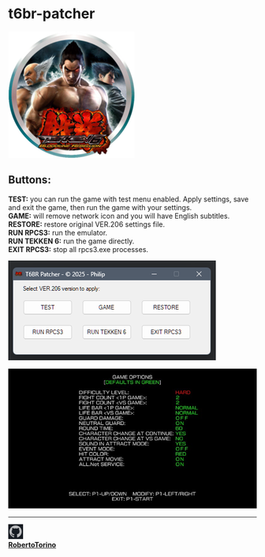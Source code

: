 # t6br-patcher

![DEFAULT_256.png](media/DEFAULT_256.png)

## Buttons:    
                            
**TEST:** you can run the game with test menu enabled. Apply settings, save and exit the game, then run the game with your settings.                 
**GAME:** will remove network icon and you will have English subtitles.                  
**RESTORE:** restore original VER.206 settings file.   
**RUN RPCS3:** run the emulator.            
**RUN TEKKEN 6:** run the game directly.                
**EXIT RPCS3:** stop all rpcs3.exe processes.           

![t6br-patcher.png](media/t6br-patcher.png)

![test.jpg](media/test.jpg)

---

![github.png](images/github.png)                                      
**[RobertoTorino](https://github.com/RobertoTorino)**             